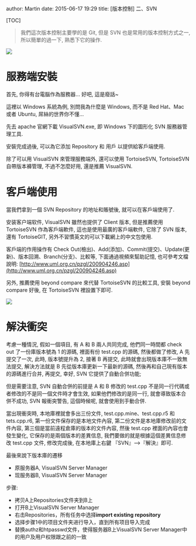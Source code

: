 author: Martin
date: 2015-06-17 19:29
title: [版本控制] 二、SVN

[TOC]

> 我們這次版本控制主要學的是 Git, 但是 SVN 也是常用的版本控制方式之一, 所以簡單的過一下, 熟悉下它的操作.

![](http://i58.tinypic.com/2qcmu0w.jpg)

# 服務端安裝

首先, 你得有台電腦作為服務器… 好吧, 這是廢話~

這裡以 Windows 系統為例, 別問我為什麼是 Windows, 而不是 Red Hat、Mac 或者 Ubuntu, 屌絲的世界你不懂…

先去 apache 官網下載 VisualSVN.exe, 即 Windows 下的圖形化 SVN 服務器管理工具.

安裝完成過後, 可以為它添加 Repository 和 用戶 以提供給客戶端使用.

除了可以用 VisualSVN 來管理服務端外, 還可以使用 TortoiseSVN, TortoiseSVN 自帶版本褲管理, 不過不怎麼好用, 還是推薦 VisualSVN.

# 客戶端使用

當我們拿到一個 SVN Repository 的地址和賬號後, 就可以在客戶端使用了.

安装客户端软件, VisualSVN 雖然也提供了 Client 版本, 但是推薦使用 TortoiseSVN 作為客戶端軟件, 這也是使用最廣的客戶端軟件, 它除了 SVN 版本, 還有 TortoiseGIT, 另外不習慣英文的可以下載網上的中文包使用.

客戶端的作用操作有 Check Out(檢出)、Add(添加)、Commit(提交)、Update(更新)、版本回溯、Branch(分支)、比較等, 下面通過視頻來幫助記憶, 也可參考文檔說明: [http://www.uml.org.cn/pzgl/200904246.asp](http://www.uml.org.cn/pzgl/200904246.asp)

另外, 推薦使用 beyond compare 來代替 TortoiseSVN 的比較工具, 安裝 beyond compare 好後, 在 TortoiseSVN 裡設置下即可.

![](http://i59.tinypic.com/24o82ld.jpg)


# 解決衝突

考慮一種情況, 假如一個項目, 有 A 和 B 兩人共同完成, 他們同一時間都 check out 了一份庫版本號為 1 的源碼, 裡面有份 test.cpp 的源碼, 然後都做了修改, A 先提交了一次, 此時, 版本號提升為 2, 接著 B 再提交, 此時就會出現版本庫不一致無法提交, 解決方法就是 B 先從版本庫更新一下最新的源碼, 然後再和自己現有版本的源碼進行合并, 再提交, 幸好, SVN 它提供了自動合併功能;

但是需要注意, SVN 自動合併的前提是 A 和 B 修改的 test.cpp 不是同一行代碼或者修改的不是同一個文件時才會生效, 如果他們修改的是同一行, 就會導致版本合併不成功, SVN 報衝突警告, 這個時候呢, 就會使用到手動合併.

當出現衝突時, 本地庫裡就會多出三份文件, test.cpp.mine、test.cpp.r5 和 tets.cpp.r6, 第一份文件保存的是本地文件內容, 第二份文件是本地庫修改前的文件內容, 第三個是當前遠程倉庫的版本的文件內容, 然後 test.cpp 裡面的內容也會發生變化, 它保存的是兩個版本的差異信息, 我們要做的就是根據這個差異信息修改 test.cpp 文件, 修改完成後, 在本地庫上右鍵 『SVN』–>『解決』即可.

最後來說下版本庫的遷移

- 原服务器A, VisualSVN Server Manager
- 现服务器B, VisualSVN Server Manager

步骤:

- 拷贝A上Repositories文件夹到B上
- 打开B上VisualSVN Server Manager
- 右击Repositories，所有任务中选择**import existing repository**
- 选择步骤1中的项目文件夹进行导入，直到所有项目导入完成
- 替换authz和htpasswd文件，使得服务器B上VisualSVN Server Manager中的用户及用户权限跟之前的一致
